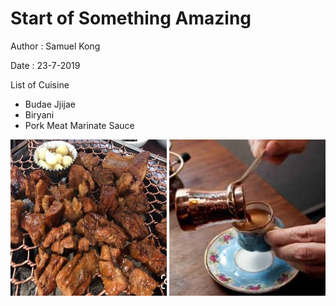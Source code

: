 # Start of Something Amazing 
Author : Samuel Kong

Date : 23-7-2019

List of Cuisine
- Budae Jjijae
- Biryani
- Pork Meat Marinate Sauce

<img src="https://github.com/lhk215/Food-Recipe/blob/Br_Jonathan/Pictures/PorkMeat_Marinate.jpg" alt="PorkMeat_Marinate" width="250" height="250"> <img src="https://github.com/lhk215/Food-Recipe/blob/sam/Pictures/cezve.jfif" alt="Cezve" width="250" height="250">
